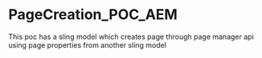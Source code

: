 # PageCreation_POC_AEM
This poc has a sling model which creates page through page manager api using page properties from another sling model
